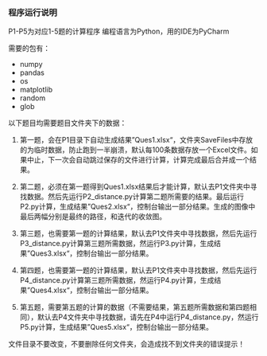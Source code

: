 ### 程序运行说明

P1-P5为对应1-5题的计算程序
编程语言为Python，用的IDE为PyCharm

需要的包有：

* numpy
* pandas
* os
* matplotlib
* random
* glob

以下题目均需要题目文件夹下的数据：

1. 第一题，会在P1目录下自动生成结果”Ques1.xlsx“，文件夹SaveFiles中存放的为临时数据，防止跑到一半崩溃，默认每100条数据存放一个Excel文件。如果中止，下一次会自动跳过保存的文件进行计算，计算完成最后合并成一个结果。

2. 第二题，必须在第一题得到Ques1.xlsx结果后才能计算，默认去P1文件夹中寻找数据。然后先运行P2_distance.py计算第二题所需要的结果。最后运行P2.py计算，生成结果”Ques2.xlsx“，控制台输出一部分结果。生成的图像中最后两幅分别是最终的路径，和迭代的收敛图。
3. 第三题，也需要第一题的计算结果，默认去P1文件夹中寻找数据，然后先运行P3_distance.py计算第三题所需数据，然运行P3.py计算，生成结果”Ques3.xlsx“，控制台输出一部分结果。
4. 第四题，也需要第一题的计算结果，默认去P1文件夹中寻找数据，然后先运行P4_distance.py计算第三题所需数据，然运行P4.py计算，生成结果”Ques4.xlsx“，控制台输出一部分结果。
5. 第五题，需要第五题的计算的数据（不需要结果，第五题所需数据和第四题相同），默认去P4文件夹中寻找数据，请先在P4中运行P4_distance.py，然运行P5.py计算，生成结果”Ques5.xlsx“，控制台输出一部分结果。

文件目录不要改变，不要删除任何文件夹，会造成找不到文件夹的错误提示！

